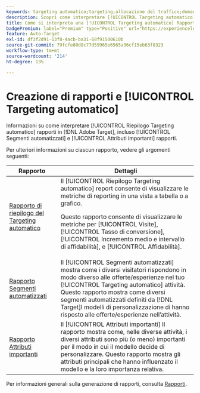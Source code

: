 ```yaml
---
keywords: targeting automatico;targeting;allocazione del traffico;domande frequenti;faq;risoluzione dei problemi;risoluzione dei problemi;segnalazione;report;rapporto riepilogo targeting automatico;rapporto riepilogo;segmenti automatizzati;attributi importanti
description: Scopri come interpretare [!UICONTROL Targeting automatico] rapporti di attività in [!DNL Target].
title: Come si interpreta una [!UICONTROL Targeting automatico] Rapporto?
badgePremium: label="Premium" type="Positive" url="https://experienceleague.adobe.com/docs/target/using/introduction/intro.html?lang=en#premium newtab=true" tooltip="Vedi cosa è incluso in Target Premium."
feature: Auto-Target
exl-id: df3f2d91-13f8-4acb-ba31-68f91500610b
source-git-commit: 79fcfe80d8c77d59965e6565a36cf15eb63f8323
workflow-type: tm+mt
source-wordcount: '214'
ht-degree: 13%

---
```


# Creazione di rapporti e [!UICONTROL Targeting automatico]

Informazioni su come interpretare [!UICONTROL Riepilogo Targeting automatico] rapporti in [!DNL Adobe Target], incluso [!UICONTROL Segmenti automatizzati] e [!UICONTROL Attributi importanti] rapporti.

Per ulteriori informazioni su ciascun rapporto, vedere gli argomenti seguenti:

| Rapporto | Dettagli |
| --- | --- |
| [Rapporto di riepilogo del Targeting automatico](/help/main/c-reports/personalization-reports/auto-target-summary-report.md) | Il [!UICONTROL Riepilogo Targeting automatico] report consente di visualizzare le metriche di reporting in una vista a tabella o a grafico.<P>Questo rapporto consente di visualizzare le metriche per [!UICONTROL Visite], [!UICONTROL Tasso di conversione], [!UICONTROL Incremento medio e intervallo di affidabilità], e [!UICONTROL Affidabilità]. |
| [Rapporto Segmenti automatizzati](/help/main/c-reports/c-personalization-insights-reports/automated-segments-report.md) | Il [!UICONTROL Segmenti automatizzati] mostra come i diversi visitatori rispondono in modo diverso alle offerte/esperienze nel tuo [!UICONTROL Targeting automatico] attività. Questo rapporto mostra come diversi segmenti automatizzati definiti da [!DNL Target]I modelli di personalizzazione di hanno risposto alle offerte/esperienze nell’attività. |
| [Rapporto Attributi importanti](/help/main/c-reports/c-personalization-insights-reports/important-attributes-report.md) | Il [!UICONTROL Attributi importanti] Il rapporto mostra come, nelle diverse attività, i diversi attributi sono più (o meno) importanti per il modo in cui il modello decide di personalizzare. Questo rapporto mostra gli attributi principali che hanno influenzato il modello e la loro importanza relativa. |

Per informazioni generali sulla generazione di rapporti, consulta [Rapporti](/help/main/c-reports/reports.md).
